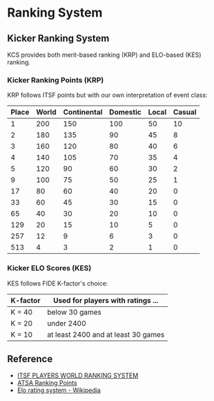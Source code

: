 # Ranking System

## Kicker Ranking System

KCS provides both merit-based ranking (KRP) and ELO-based (KES) ranking.

### Kicker Ranking Points (KRP)

KRP follows ITSF points but with our own interpretation of event class:

| Place | World | Continental | Domestic | Local | Casual |
| ----- | ----- | ----------- | -------- | ----- | ------ |
| 1     | 200   | 150         | 100      | 50    | 10     |
| 2     | 180   | 135         | 90       | 45    | 8      |
| 3     | 160   | 120         | 80       | 40    | 6      |
| 4     | 140   | 105         | 70       | 35    | 4      |
| 5     | 120   | 90          | 60       | 30    | 2      |
| 9     | 100   | 75          | 50       | 25    | 1      |
| 17    | 80    | 60          | 40       | 20    | 0      |
| 33    | 60    | 45          | 30       | 15    | 0      |
| 65    | 40    | 30          | 20       | 10    | 0      |
| 129   | 20    | 15          | 10       | 5     | 0      |
| 257   | 12    | 9           | 6        | 3     | 0      |
| 513   | 4     | 3           | 2        | 1     | 0      |

### Kicker ELO Scores (KES)

KES follows FIDE K-factor's choice:

| K-factor | Used for players with ratings ...   |
| -------- | ----------------------------------- |
| K = 40   | below 30 games                      |
| K = 20   | under 2400                          |
| K = 10   | at least 2400 and at least 30 games |

## Reference

- [ITSF PLAYERS WORLD RANKING SYSTEM](https://www.tablesoccer.org/rules/documents/ITSF_Player_Ranking_System.pdf)
- [ATSA Ranking Points](https://asiatablesoccer.glide.page/dl/Players/s/255ce0)
- [Elo rating system - Wikipedia](https://en.wikipedia.org/wiki/Elo_rating_system)
